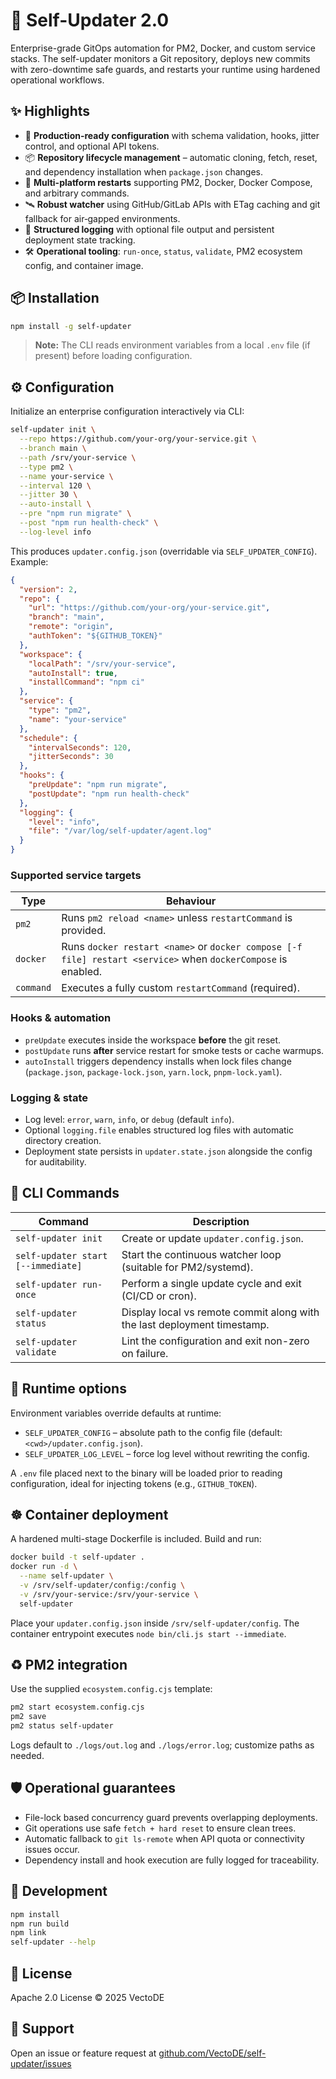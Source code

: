 # 🚀 Self-Updater 2.0

Enterprise-grade GitOps automation for PM2, Docker, and custom service stacks. The self-updater monitors a Git repository, deploys new commits with zero-downtime safe guards, and restarts your runtime using hardened operational workflows.

## ✨ Highlights

- 🔐 **Production-ready configuration** with schema validation, hooks, jitter control, and optional API tokens.
- 📦 **Repository lifecycle management** – automatic cloning, fetch, reset, and dependency installation when `package.json` changes.
- 🧭 **Multi-platform restarts** supporting PM2, Docker, Docker Compose, and arbitrary commands.
- 🛰️ **Robust watcher** using GitHub/GitLab APIs with ETag caching and git fallback for air‑gapped environments.
- 🧾 **Structured logging** with optional file output and persistent deployment state tracking.
- 🛠️ **Operational tooling**: `run-once`, `status`, `validate`, PM2 ecosystem config, and container image.

## 📦 Installation

```bash
npm install -g self-updater
```

> **Note:** The CLI reads environment variables from a local `.env` file (if present) before loading configuration.

## ⚙️ Configuration

Initialize an enterprise configuration interactively via CLI:

```bash
self-updater init \
  --repo https://github.com/your-org/your-service.git \
  --branch main \
  --path /srv/your-service \
  --type pm2 \
  --name your-service \
  --interval 120 \
  --jitter 30 \
  --auto-install \
  --pre "npm run migrate" \
  --post "npm run health-check" \
  --log-level info
```

This produces `updater.config.json` (overridable via `SELF_UPDATER_CONFIG`). Example:

```json
{
  "version": 2,
  "repo": {
    "url": "https://github.com/your-org/your-service.git",
    "branch": "main",
    "remote": "origin",
    "authToken": "${GITHUB_TOKEN}"
  },
  "workspace": {
    "localPath": "/srv/your-service",
    "autoInstall": true,
    "installCommand": "npm ci"
  },
  "service": {
    "type": "pm2",
    "name": "your-service"
  },
  "schedule": {
    "intervalSeconds": 120,
    "jitterSeconds": 30
  },
  "hooks": {
    "preUpdate": "npm run migrate",
    "postUpdate": "npm run health-check"
  },
  "logging": {
    "level": "info",
    "file": "/var/log/self-updater/agent.log"
  }
}
```

### Supported service targets

| Type     | Behaviour                                                                                           |
|----------|------------------------------------------------------------------------------------------------------|
| `pm2`    | Runs `pm2 reload <name>` unless `restartCommand` is provided.                                        |
| `docker` | Runs `docker restart <name>` or `docker compose [-f file] restart <service>` when `dockerCompose` is enabled. |
| `command`| Executes a fully custom `restartCommand` (required).                                                 |

### Hooks & automation

- `preUpdate` executes inside the workspace **before** the git reset.
- `postUpdate` runs **after** service restart for smoke tests or cache warmups.
- `autoInstall` triggers dependency installs when lock files change (`package.json`, `package-lock.json`, `yarn.lock`, `pnpm-lock.yaml`).

### Logging & state

- Log level: `error`, `warn`, `info`, or `debug` (default `info`).
- Optional `logging.file` enables structured log files with automatic directory creation.
- Deployment state persists in `updater.state.json` alongside the config for auditability.

## 🧰 CLI Commands

| Command | Description |
|---------|-------------|
| `self-updater init` | Create or update `updater.config.json`. |
| `self-updater start [--immediate]` | Start the continuous watcher loop (suitable for PM2/systemd). |
| `self-updater run-once` | Perform a single update cycle and exit (CI/CD or cron). |
| `self-updater status` | Display local vs remote commit along with the last deployment timestamp. |
| `self-updater validate` | Lint the configuration and exit non-zero on failure. |

## 🏃 Runtime options

Environment variables override defaults at runtime:

- `SELF_UPDATER_CONFIG` – absolute path to the config file (default: `<cwd>/updater.config.json`).
- `SELF_UPDATER_LOG_LEVEL` – force log level without rewriting the config.

A `.env` file placed next to the binary will be loaded prior to reading configuration, ideal for injecting tokens (e.g., `GITHUB_TOKEN`).

## ☸️ Container deployment

A hardened multi-stage Dockerfile is included. Build and run:

```bash
docker build -t self-updater .
docker run -d \
  --name self-updater \
  -v /srv/self-updater/config:/config \
  -v /srv/your-service:/srv/your-service \
  self-updater
```

Place your `updater.config.json` inside `/srv/self-updater/config`. The container entrypoint executes `node bin/cli.js start --immediate`.

## ♻️ PM2 integration

Use the supplied `ecosystem.config.cjs` template:

```bash
pm2 start ecosystem.config.cjs
pm2 save
pm2 status self-updater
```

Logs default to `./logs/out.log` and `./logs/error.log`; customize paths as needed.

## 🛡️ Operational guarantees

- File-lock based concurrency guard prevents overlapping deployments.
- Git operations use safe `fetch + hard reset` to ensure clean trees.
- Automatic fallback to `git ls-remote` when API quota or connectivity issues occur.
- Dependency install and hook execution are fully logged for traceability.

## 🧪 Development

```bash
npm install
npm run build
npm link
self-updater --help
```

## 📄 License

Apache 2.0 License © 2025 VectoDE

## 💬 Support

Open an issue or feature request at [github.com/VectoDE/self-updater/issues](https://github.com/VectoDE/self-updater/issues)
